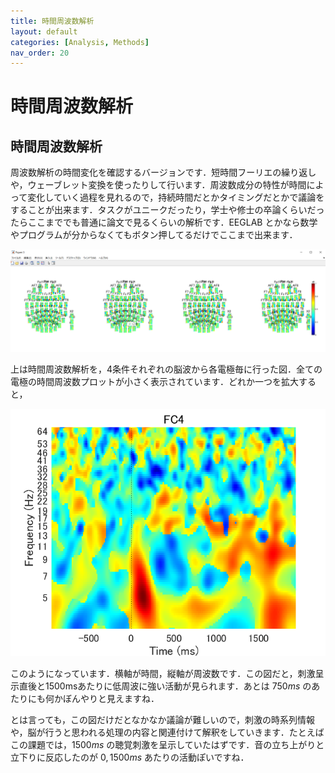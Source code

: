```yaml
---
title: 時間周波数解析
layout: default
categories: [Analysis, Methods]
nav_order: 20
---
```


# 時間周波数解析

## 時間周波数解析
周波数解析の時間変化を確認するバージョンです．短時間フーリエの繰り返しや，ウェーブレット変換を使ったりして行います．周波数成分の特性が時間によって変化していく過程を見れるので，持続時間だとかタイミングだとかで議論をすることが出来ます．タスクがユニークだったり，学士や修士の卒論くらいだったらここまででも普通に論文で見るくらいの解析です．EEGLAB とかなら数学やプログラムが分からなくてもボタン押してるだけでここまで出来ます．

<center><img src="../figures/ersp1.png"></center>

上は時間周波数解析を，4条件それぞれの脳波から各電極毎に行った図．全ての電極の時間周波数プロットが小さく表示されています．どれか一つを拡大すると，

<center><img src="../figures/ersp0-3.png"></center>

このようになっています．横軸が時間，縦軸が周波数です．この図だと，刺激呈示直後と1500msあたりに低周波に強い活動が見られます．あとは $750ms$ のあたりにも何かぼんやりと見えますね．

とは言っても，この図だけだとなかなか議論が難しいので，刺激の時系列情報や，脳が行うと思われる処理の内容と関連付けて解釈をしていきます．たとえばこの課題では，$1500ms$ の聴覚刺激を呈示していたはずです．音の立ち上がりと立下りに反応したのが $0,1500ms$ あたりの活動ぽいですね．
